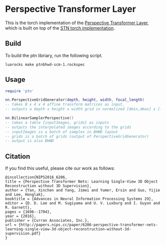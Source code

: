 # Perspective Transformer Layer

This is the torch implementation of the [Perspective Transformer Layer](https://papers.nips.cc/paper/6206-perspective-transformer-nets-learning-single-view-3d-object-reconstruction-without-3d-supervision.pdf), which is built on top of the [STN torch implementation](https://github.com/qassemoquab/stnbhwd).

## Build
To build the ptn libriary, run the following script.
```
luarocks make ptnbhwd-scm-1.rockspec
```

## Usage

``` lua
require 'ptn'

nn.PerspectiveGridGenerator(depth, height, width, focal_length)
-- takes B x 4 x 4 affine transform matrices as input, 
-- outputs a depth x height x width grid in normalized [dmin,dmax] x [-1,1] x [-1,1] coordinates, where dmin and dmax represent the minimal and maximal disparity.

nn.BilinearSamplerPerspective()
-- takes a table {inputImages, grids} as inputs
-- outputs the interpolated images according to the grids
-- inputImages is a batch of samples in BHWD layout
-- grids is a batch of grids (output of PerspectiveGridGenerator)
-- output is also BHWD
```

## Citation
If you find this useful, please cite our work as follows:
```
@incollection{NIPS2016_6206,
title = {Perspective Transformer Nets: Learning Single-View 3D Object Reconstruction without 3D Supervision},
author = {Yan, Xinchen and Yang, Jimei and Yumer, Ersin and Guo, Yijie and Lee, Honglak},
booktitle = {Advances in Neural Information Processing Systems 29},
editor = {D. D. Lee and M. Sugiyama and U. V. Luxburg and I. Guyon and R. Garnett},
pages = {1696--1704},
year = {2016},
publisher = {Curran Associates, Inc.},
url = {http://papers.nips.cc/paper/6206-perspective-transformer-nets-learning-single-view-3d-object-reconstruction-without-3d-supervision.pdf}
}
```


